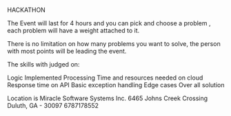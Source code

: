 HACKATHON

The Event will last for 4 hours and you can pick and choose a problem , each problem will have a weight attached to it.

There is no limitation on how many problems you want to solve, the person with most points will be leading the event.

The skills with judged on:

Logic Implemented
Processing Time and resources needed on cloud
Response time on API
Basic exception handling
Edge cases
Over all solution

Location is Miracle Software Systems Inc.
6465 Johns Creek Crossing
Duluth, GA - 30097
6787178552
